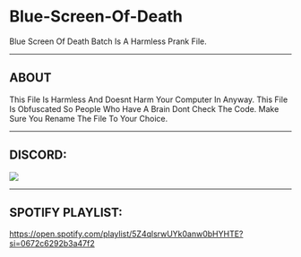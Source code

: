 # Blue-Screen-Of-Death
Blue Screen Of Death Batch Is A Harmless Prank File.

-----
## ABOUT

This File Is Harmless And Doesnt Harm Your Computer In Anyway.
This File Is Obfuscated So People Who Have A Brain Dont Check The Code.
Make Sure You Rename The File To Your Choice.

-----
## DISCORD:

<img src="https://discord.c99.nl/widget/theme-1/909623557670187090.png"/></a>

-----
## SPOTIFY PLAYLIST:

https://open.spotify.com/playlist/5Z4qlsrwUYk0anw0bHYHTE?si=0672c6292b3a47f2
